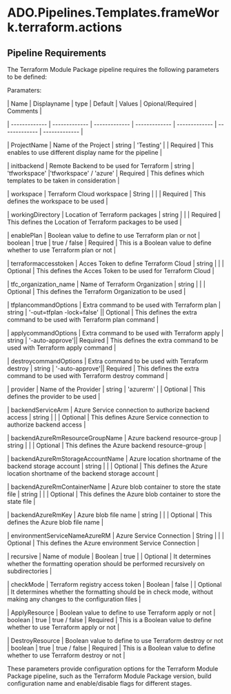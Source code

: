
# ADO.Pipelines.Templates.frameWork.terraform.actions

 

## Pipeline Requirements

 

The Terraform Module Package pipeline requires the following parameters to be defined:

Paramaters:

 



| Name  | Displayname | type | Default | Values | Opional/Required | Comments |

| ------------- | ------------- | ------------- | ------------- | ------------- | ------------- | ------------- |

| ProjectName | Name of the Project | string | 'Testing' | | Required | This enables to use different display name for the pipeline |

| initbackend | Remote Backend to be used for Terraform | string | 'tfworkspace' |'tfworkspace' / 'azure' | Required | This defines which templates to be taken in consideration |

| workspace  | Terraform Cloud workspace | String |  | | Required | This defines the workspace to be used |

| workingDirectory | Location of Terraform packages | string |  | | Required | This defines the Location of Terraform packages to be used |

| enablePlan  | Boolean value to define to use Terraform plan or not | boolean | true | true / false | Required | This is a Boolean value to define whether to use Terraform plan or not |

| terraformaccesstoken | Acces Token to define Terraform Cloud | string | | | Optional | This defines the Acces Token to be used for Terraform Cloud |

| tfc_organization_name | Name of Terraform Organization | string | | | Optional | This defines the Terraform Organization to be used |

| tfplancommandOptions | Extra command to be used with Terraform plan | string | '-out=tfplan -lock=false' || Optional | This defines the extra command to be used with Terraform plan command |

| applycommandOptions | Extra command to be used with Terraform apply | string | '-auto-approve'|| Required | This defines the extra command to be used with Terraform apply command |

| destroycommandOptions | Extra command to be used with Terraform destroy | string | '-auto-approve'|| Required | This defines the extra command to be used with Terraform destroy command |

| provider | Name of the Provider | string | 'azurerm' |  | Optional | This defines the provider to be used |

| backendServiceArm  | Azure Service connection to authorize backend access | string |  | | Optional | This defines Azure Service connection to authorize backend access |

| backendAzureRmResourceGroupName | Azure backend resource-group | string |  | | Optional | This defines the Azure backend resource-group |

| backendAzureRmStorageAccountName | Azure location shortname of the backend storage account | string |  |  | Optional | This defines the Azure location shortname of the backend storage account |

| backendAzureRmContainerName | Azure blob container to store the state file | string |  |  | Optional | This defines the Azure blob container to store the state file |

| backendAzureRmKey | Azure blob file name | string |  |  | Optional | This defines the Azure blob file name |

| environmentServiceNameAzureRM  | Azure Service Connection | String |  |  | Optional | This defines the Azure environment Service Connection |

| recursive | Name of module | Boolean | true | | Optional | It determines whether the formatting operation should be performed recursively on subdirectories |

| checkMode  | Terraform registry access token | Boolean | false | | Optional | It determines whether the formatting should be in check mode, without making any changes to the configuration files |

| ApplyResource | Boolean value to define to use Terraform apply or not | boolean | true | true / false | Required | This is a Boolean value to define whether to use Terraform apply or not |

| DestroyResource | Boolean value to define to use Terraform destroy or not | boolean | true | true / false | Required | This is a Boolean value to define whether to use Terraform destroy or not |

 

   

  These parameters provide configuration options for the Terraform Module Package pipeline, such as the Terraform Module Package version, build configuration name and enable/disable flags for different stages.

